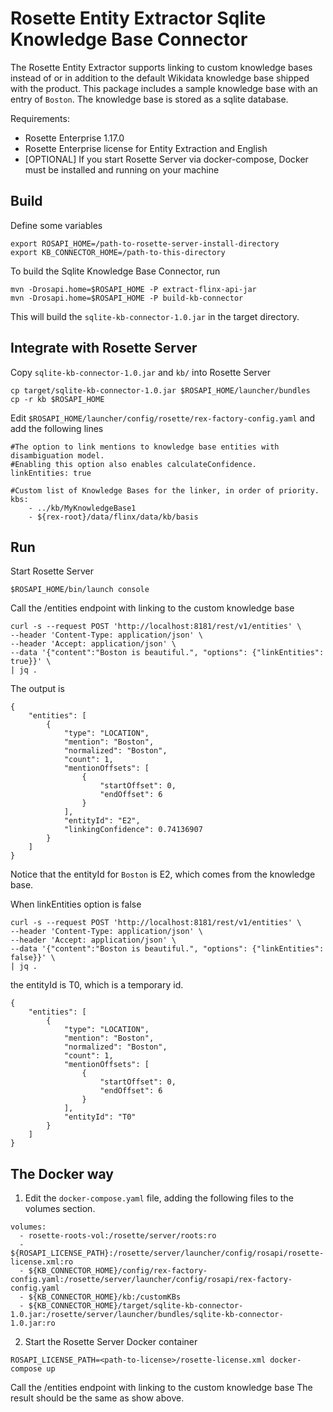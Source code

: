 # Rosette Entity Extractor Sqlite Knowledge Base Connector

The Rosette Entity Extractor supports linking to custom knowledge bases instead of or in addition to the
default Wikidata knowledge base shipped with the product.
This package includes a sample knowledge base with an entry of `Boston`.
The knowledge base is stored as a sqlite database.

Requirements:
- Rosette Enterprise 1.17.0
- Rosette Enterprise license for Entity Extraction and English
- [OPTIONAL] If you start Rosette Server via docker-compose, Docker must be installed and running on your machine

## Build

Define some variables

```
export ROSAPI_HOME=/path-to-rosette-server-install-directory
export KB_CONNECTOR_HOME=/path-to-this-directory
```
To build the Sqlite Knowledge Base Connector, run

```
mvn -Drosapi.home=$ROSAPI_HOME -P extract-flinx-api-jar
mvn -Drosapi.home=$ROSAPI_HOME -P build-kb-connector
```

This will build the `sqlite-kb-connector-1.0.jar` in the target directory.

## Integrate with Rosette Server

Copy `sqlite-kb-connector-1.0.jar` and `kb/` into Rosette Server
```
cp target/sqlite-kb-connector-1.0.jar $ROSAPI_HOME/launcher/bundles
cp -r kb $ROSAPI_HOME
```

Edit `$ROSAPI_HOME/launcher/config/rosette/rex-factory-config.yaml` and add the following lines

```
#The option to link mentions to knowledge base entities with disambiguation model.
#Enabling this option also enables calculateConfidence.
linkEntities: true

#Custom list of Knowledge Bases for the linker, in order of priority.
kbs:
    - ../kb/MyKnowledgeBase1
    - ${rex-root}/data/flinx/data/kb/basis
```

## Run

Start Rosette Server
```
$ROSAPI_HOME/bin/launch console
```
Call the /entities endpoint with linking to the custom knowledge base
```
curl -s --request POST 'http://localhost:8181/rest/v1/entities' \
--header 'Content-Type: application/json' \
--header 'Accept: application/json' \
--data '{"content":"Boston is beautiful.", "options": {"linkEntities": true}}' \
| jq .
``` 

The output is
```
{
    "entities": [
        {
            "type": "LOCATION",
            "mention": "Boston",
            "normalized": "Boston",
            "count": 1,
            "mentionOffsets": [
                {
                    "startOffset": 0,
                    "endOffset": 6
                }
            ],
            "entityId": "E2",
            "linkingConfidence": 0.74136907
        }
    ]
}
```
Notice that the entityId for `Boston` is E2, which comes from the knowledge base.

When linkEntities option is false
```
curl -s --request POST 'http://localhost:8181/rest/v1/entities' \
--header 'Content-Type: application/json' \
--header 'Accept: application/json' \
--data '{"content":"Boston is beautiful.", "options": {"linkEntities": false}}' \
| jq .
``` 
the entityId is T0, which is a temporary id.
```
{
    "entities": [
        {
            "type": "LOCATION",
            "mention": "Boston",
            "normalized": "Boston",
            "count": 1,
            "mentionOffsets": [
                {
                    "startOffset": 0,
                    "endOffset": 6
                }
            ],
            "entityId": "T0"
        }
    ]
}
```

## The Docker way

1. Edit the `docker-compose.yaml` file, adding the following files to the volumes section.
```
volumes:
  - rosette-roots-vol:/rosette/server/roots:ro
  - ${ROSAPI_LICENSE_PATH}:/rosette/server/launcher/config/rosapi/rosette-license.xml:ro
  - ${KB_CONNECTOR_HOME}/config/rex-factory-config.yaml:/rosette/server/launcher/config/rosapi/rex-factory-config.yaml
  - ${KB_CONNECTOR_HOME}/kb:/customKBs
  - ${KB_CONNECTOR_HOME}/target/sqlite-kb-connector-1.0.jar:/rosette/server/launcher/bundles/sqlite-kb-connector-1.0.jar:ro
```

2. Start the Rosette Server Docker container
```
ROSAPI_LICENSE_PATH=<path-to-license>/rosette-license.xml docker-compose up
```

Call the /entities endpoint with linking to the custom knowledge base
The result should be the same as show above.
